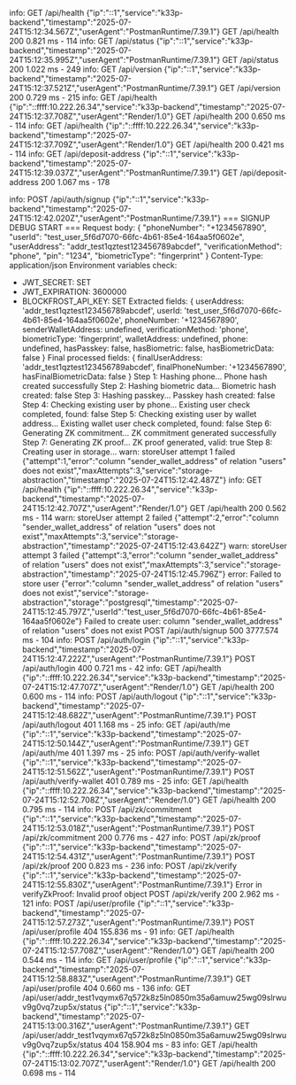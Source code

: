 info: GET /api/health {"ip":"::1","service":"k33p-backend","timestamp":"2025-07-24T15:12:34.567Z","userAgent":"PostmanRuntime/7.39.1"}
GET /api/health 200 0.821 ms - 114
info: GET /api/status {"ip":"::1","service":"k33p-backend","timestamp":"2025-07-24T15:12:35.995Z","userAgent":"PostmanRuntime/7.39.1"}
GET /api/status 200 1.022 ms - 249
info: GET /api/version {"ip":"::1","service":"k33p-backend","timestamp":"2025-07-24T15:12:37.521Z","userAgent":"PostmanRuntime/7.39.1"}
GET /api/version 200 0.729 ms - 215
info: GET /api/health {"ip":"::ffff:10.222.26.34","service":"k33p-backend","timestamp":"2025-07-24T15:12:37.708Z","userAgent":"Render/1.0"}
GET /api/health 200 0.650 ms - 114
info: GET /api/health {"ip":"::ffff:10.222.26.34","service":"k33p-backend","timestamp":"2025-07-24T15:12:37.709Z","userAgent":"Render/1.0"}
GET /api/health 200 0.421 ms - 114
info: GET /api/deposit-address {"ip":"::1","service":"k33p-backend","timestamp":"2025-07-24T15:12:39.037Z","userAgent":"PostmanRuntime/7.39.1"}
GET /api/deposit-address 200 1.067 ms - 178

info: POST /api/auth/signup {"ip":"::1","service":"k33p-backend","timestamp":"2025-07-24T15:12:42.020Z","userAgent":"PostmanRuntime/7.39.1"}
=== SIGNUP DEBUG START ===
Request body: {
  "phoneNumber": "+1234567890",
  "userId": "test_user_5f6d7070-66fc-4b61-85e4-164aa5f0602e",
  "userAddress": "addr_test1qztest123456789abcdef",
  "verificationMethod": "phone",
  "pin": "1234",
  "biometricType": "fingerprint"
}
Content-Type: application/json
Environment variables check:
- JWT_SECRET: SET
- JWT_EXPIRATION: 3600000
- BLOCKFROST_API_KEY: SET
Extracted fields: {
  userAddress: 'addr_test1qztest123456789abcdef',
  userId: 'test_user_5f6d7070-66fc-4b61-85e4-164aa5f0602e',
  phoneNumber: '+1234567890',
  senderWalletAddress: undefined,
  verificationMethod: 'phone',
  biometricType: 'fingerprint',
  walletAddress: undefined,
  phone: undefined,
  hasPasskey: false,
  hasBiometric: false,
  hasBiometricData: false
}
Final processed fields: {
  finalUserAddress: 'addr_test1qztest123456789abcdef',
  finalPhoneNumber: '+1234567890',
  hasFinalBiometricData: false
}
Step 1: Hashing phone...
Phone hash created successfully
Step 2: Hashing biometric data...
Biometric hash created: false
Step 3: Hashing passkey...
Passkey hash created: false
Step 4: Checking existing user by phone...
Existing user check completed, found: false
Step 5: Checking existing user by wallet address...
Existing wallet user check completed, found: false
Step 6: Generating ZK commitment...
ZK commitment generated successfully
Step 7: Generating ZK proof...
ZK proof generated, valid: true
Step 8: Creating user in storage...
warn: storeUser attempt 1 failed {"attempt":1,"error":"column \"sender_wallet_address\" of relation \"users\" does not exist","maxAttempts":3,"service":"storage-abstraction","timestamp":"2025-07-24T15:12:42.487Z"}
info: GET /api/health {"ip":"::ffff:10.222.26.34","service":"k33p-backend","timestamp":"2025-07-24T15:12:42.707Z","userAgent":"Render/1.0"}
GET /api/health 200 0.562 ms - 114
warn: storeUser attempt 2 failed {"attempt":2,"error":"column \"sender_wallet_address\" of relation \"users\" does not exist","maxAttempts":3,"service":"storage-abstraction","timestamp":"2025-07-24T15:12:43.642Z"}
warn: storeUser attempt 3 failed {"attempt":3,"error":"column \"sender_wallet_address\" of relation \"users\" does not exist","maxAttempts":3,"service":"storage-abstraction","timestamp":"2025-07-24T15:12:45.796Z"}
error: Failed to store user {"error":"column \"sender_wallet_address\" of relation \"users\" does not exist","service":"storage-abstraction","storage":"postgresql","timestamp":"2025-07-24T15:12:45.797Z","userId":"test_user_5f6d7070-66fc-4b61-85e4-164aa5f0602e"}
Failed to create user: column "sender_wallet_address" of relation "users" does not exist
POST /api/auth/signup 500 3777.574 ms - 104
info: POST /api/auth/login {"ip":"::1","service":"k33p-backend","timestamp":"2025-07-24T15:12:47.222Z","userAgent":"PostmanRuntime/7.39.1"}
POST /api/auth/login 400 0.721 ms - 42
info: GET /api/health {"ip":"::ffff:10.222.26.34","service":"k33p-backend","timestamp":"2025-07-24T15:12:47.707Z","userAgent":"Render/1.0"}
GET /api/health 200 0.600 ms - 114
info: POST /api/auth/logout {"ip":"::1","service":"k33p-backend","timestamp":"2025-07-24T15:12:48.682Z","userAgent":"PostmanRuntime/7.39.1"}
POST /api/auth/logout 401 1.168 ms - 25
info: GET /api/auth/me {"ip":"::1","service":"k33p-backend","timestamp":"2025-07-24T15:12:50.144Z","userAgent":"PostmanRuntime/7.39.1"}
GET /api/auth/me 401 1.397 ms - 25
info: POST /api/auth/verify-wallet {"ip":"::1","service":"k33p-backend","timestamp":"2025-07-24T15:12:51.562Z","userAgent":"PostmanRuntime/7.39.1"}
POST /api/auth/verify-wallet 401 0.789 ms - 25
info: GET /api/health {"ip":"::ffff:10.222.26.34","service":"k33p-backend","timestamp":"2025-07-24T15:12:52.708Z","userAgent":"Render/1.0"}
GET /api/health 200 0.795 ms - 114
info: POST /api/zk/commitment {"ip":"::1","service":"k33p-backend","timestamp":"2025-07-24T15:12:53.018Z","userAgent":"PostmanRuntime/7.39.1"}
POST /api/zk/commitment 200 0.776 ms - 427
info: POST /api/zk/proof {"ip":"::1","service":"k33p-backend","timestamp":"2025-07-24T15:12:54.431Z","userAgent":"PostmanRuntime/7.39.1"}
POST /api/zk/proof 200 0.823 ms - 236
info: POST /api/zk/verify {"ip":"::1","service":"k33p-backend","timestamp":"2025-07-24T15:12:55.830Z","userAgent":"PostmanRuntime/7.39.1"}
Error in verifyZkProof: Invalid proof object
POST /api/zk/verify 200 2.962 ms - 121
info: POST /api/user/profile {"ip":"::1","service":"k33p-backend","timestamp":"2025-07-24T15:12:57.273Z","userAgent":"PostmanRuntime/7.39.1"}
POST /api/user/profile 404 155.836 ms - 91
info: GET /api/health {"ip":"::ffff:10.222.26.34","service":"k33p-backend","timestamp":"2025-07-24T15:12:57.708Z","userAgent":"Render/1.0"}
GET /api/health 200 0.544 ms - 114
info: GET /api/user/profile {"ip":"::1","service":"k33p-backend","timestamp":"2025-07-24T15:12:58.883Z","userAgent":"PostmanRuntime/7.39.1"}
GET /api/user/profile 404 0.660 ms - 136
info: GET /api/user/addr_test1vqymx67q572k8z5ln0850m35a6amuw25wg09slrwuv9g0vq7zup5x/status {"ip":"::1","service":"k33p-backend","timestamp":"2025-07-24T15:13:00.316Z","userAgent":"PostmanRuntime/7.39.1"}
GET /api/user/addr_test1vqymx67q572k8z5ln0850m35a6amuw25wg09slrwuv9g0vq7zup5x/status 404 158.904 ms - 83
info: GET /api/health {"ip":"::ffff:10.222.26.34","service":"k33p-backend","timestamp":"2025-07-24T15:13:02.707Z","userAgent":"Render/1.0"}
GET /api/health 200 0.698 ms - 114